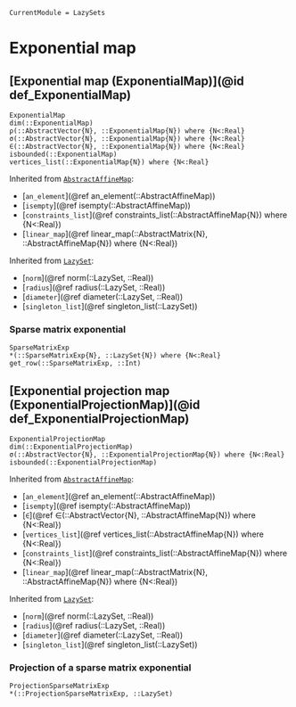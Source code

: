 ```@meta
CurrentModule = LazySets
```

# Exponential map

## [Exponential map (ExponentialMap)](@id def_ExponentialMap)

```@docs
ExponentialMap
dim(::ExponentialMap)
ρ(::AbstractVector{N}, ::ExponentialMap{N}) where {N<:Real}
σ(::AbstractVector{N}, ::ExponentialMap{N}) where {N<:Real}
∈(::AbstractVector{N}, ::ExponentialMap{N}) where {N<:Real}
isbounded(::ExponentialMap)
vertices_list(::ExponentialMap{N}) where {N<:Real}
```
Inherited from [`AbstractAffineMap`](@ref):
* [`an_element`](@ref an_element(::AbstractAffineMap))
* [`isempty`](@ref isempty(::AbstractAffineMap))
* [`constraints_list`](@ref constraints_list(::AbstractAffineMap{N}) where {N<:Real})
* [`linear_map`](@ref linear_map(::AbstractMatrix{N}, ::AbstractAffineMap{N}) where {N<:Real})

Inherited from [`LazySet`](@ref):
* [`norm`](@ref norm(::LazySet, ::Real))
* [`radius`](@ref radius(::LazySet, ::Real))
* [`diameter`](@ref diameter(::LazySet, ::Real))
* [`singleton_list`](@ref singleton_list(::LazySet))

### Sparse matrix exponential

```@docs
SparseMatrixExp
*(::SparseMatrixExp{N}, ::LazySet{N}) where {N<:Real}
get_row(::SparseMatrixExp, ::Int)
```

## [Exponential projection map (ExponentialProjectionMap)](@id def_ExponentialProjectionMap)

```@docs
ExponentialProjectionMap
dim(::ExponentialProjectionMap)
σ(::AbstractVector{N}, ::ExponentialProjectionMap{N}) where {N<:Real}
isbounded(::ExponentialProjectionMap)
```
Inherited from [`AbstractAffineMap`](@ref):
* [`an_element`](@ref an_element(::AbstractAffineMap))
* [`isempty`](@ref isempty(::AbstractAffineMap))
* [`∈`](@ref ∈(::AbstractVector{N}, ::AbstractAffineMap{N}) where {N<:Real})
* [`vertices_list`](@ref vertices_list(::AbstractAffineMap{N}) where {N<:Real})
* [`constraints_list`](@ref constraints_list(::AbstractAffineMap{N}) where {N<:Real})
* [`linear_map`](@ref linear_map(::AbstractMatrix{N}, ::AbstractAffineMap{N}) where {N<:Real})

Inherited from [`LazySet`](@ref):
* [`norm`](@ref norm(::LazySet, ::Real))
* [`radius`](@ref radius(::LazySet, ::Real))
* [`diameter`](@ref diameter(::LazySet, ::Real))
* [`singleton_list`](@ref singleton_list(::LazySet))

### Projection of a sparse matrix exponential

```@docs
ProjectionSparseMatrixExp
*(::ProjectionSparseMatrixExp, ::LazySet)
```

